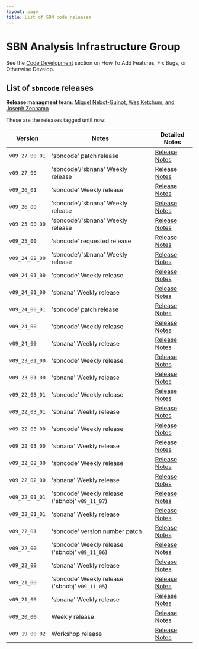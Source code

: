 ```yaml
---
layout: page
title: List of SBN code releases
---
```




SBN Analysis Infrastructure Group
================================================================

See the [Code Development](https://sbnsoftware.github.io/AnalysisInfrastructure/how-to-develop) section on How To Add Features, Fix Bugs, or Otherwise Develop.

List of `sbncode` releases
------------------------------------------------------------------------

**Release managment team**: [Miquel Nebot-Guinot, Wes Ketchum, and Joseph Zennamo](mailto:miquel.nebot@ed.ac.uk,wketchum@fnal.gov,jaz8600@fnal.gov)

These are the releases tagged until now:
  
  | Version                     |      Notes                                  |      Detailed Notes                          
  |-----------------------------|---------------------------------------------|--------------------------------------------
  |`v09_27_00_01`               |    'sbncode' patch release                  |    [Release Notes]()
  |`v09_27_00`                  |    'sbncode'/'sbnana' Weekly release        |    [Release Notes]()
  |`v09_26_01`                  |    'sbncode' Weekly release                 |    [Release Notes]()
  |`v09_26_00`                  |    'sbncode'/'sbnana' Weekly release        |    [Release Notes]()
  |`v09_25_00_00`               |    'sbncode'/'sbnana' Weekly release        |    [Release Notes]()
  |`v09_25_00`                  |    'sbncode' requested release              |    [Release Notes]() 
  |`v09_24_02_00`               |    'sbncode'/'sbnana' Weekly release        |    [Release Notes]()
  |`v09_24_01_00`               |    'sbncode' Weekly release                 |    [Release Notes]() 
  |`v09_24_01_00`               |    'sbnana'  Weekly release                 |    [Release Notes]()
  |`v09_24_00_01`               |    'sbncode' patch release                  |    [Release Notes]() 
  |`v09_24_00`                  |    'sbncode' Weekly release                 |    [Release Notes]() 
  |`v09_24_00`                  |    'sbnana'  Weekly release                 |    [Release Notes]()
  |`v09_23_01_00`               |    'sbncode' Weekly release                 |    [Release Notes]() 
  |`v09_23_01_00`               |    'sbnana'  Weekly release                 |    [Release Notes]()
  |`v09_22_03_01`               |    'sbncode' Weekly release                 |    [Release Notes]()  
  |`v09_22_03_01`               |    'sbnana'  Weekly release                 |    [Release Notes]()
  |`v09_22_03_00`               |    'sbncode' Weekly release                 |    [Release Notes]() 
  |`v09_22_03_00`               |    'sbnana'  Weekly release                 |    [Release Notes]()
  |`v09_22_02_00`               |    'sbncode' Weekly release                 |    [Release Notes]() 
  |`v09_22_02_00`               |    'sbnana'  Weekly release                 |    [Release Notes]()
  |`v09_22_01_01`               |    'sbncode' Weekly release ('sbnobj' `v09_11_07`)   |    [Release Notes]() 
  |`v09_22_01_01`               |    'sbnana'  Weekly release                 |    [Release Notes]() 
  |`v09_22_01`                  |    'sbncode' version number patch           |    [Release Notes]() 
  |`v09_22_00`                  |    'sbncode' Weekly release ('sbnobj' `v09_11_06`)   |    [Release Notes]()
  |`v09_22_00`                  |    'sbnana'  Weekly release                          |    [Release Notes]()
  |`v09_21_00`                  |    'sbncode' Weekly release ('sbnobj' `v09_11_05`)   |    [Release Notes]()
  |`v09_21_00`                  |    'sbnana'  Weekly release                          |    [Release Notes]()
  |`v09_20_00`                  |    Weekly release                                    |    [Release Notes]()
  |`v09_19_00_02`               |    Workshop release                                  |    [Release Notes]()
  
